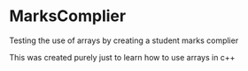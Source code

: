 # MarksComplier
Testing the use of arrays by creating a student marks complier

This was created purely just to learn how to use arrays in c++
